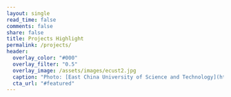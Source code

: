 ```yaml
---
layout: single
read_time: false
comments: false
share: false
title: Projects Highlight
permalink: /projects/
header:
  overlay_color: "#000"
  overlay_filter: "0.5"
  overlay_image: /assets/images/ecust2.jpg
  caption: "Photo: [East China University of Science and Technology](https://www.ecust.edu.cn/)"
  cta_url: "#featured"
---
```


